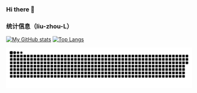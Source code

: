 ### Hi there 👋

<!--
**liu-zhou-L/liu-zhou-l** is a ✨ _special_ ✨ repository because its `README.md` (this file) appears on your GitHub profile.

Here are some ideas to get you started:

- 🔭 I’m currently working on ...
- 🌱 I’m currently learning ...
- 👯 I’m looking to collaborate on ...
- 🤔 I’m looking for help with ...
- 💬 Ask me about ...
- 📫 How to reach me: ...
- 😄 Pronouns: ...
- ⚡ Fun fact: ...
-->

### 统计信息（liu-zhou-L）

[![My GitHub stats](http://github-profile-summary-cards.vercel.app/api/cards/stats?username=liu-zhou-L&theme=github)](https://github.com/liu-zhou-L)
[![Top Langs](http://github-profile-summary-cards.vercel.app/api/cards/most-commit-language?username=liu-zhou-L&theme=github)](https://github.com/liu-zhou-L)


<a href="https://github.com/marketplace/actions/generate-snake-game-from-github-contribution-grid" target="_blank">
  <picture>
    <source media="(prefers-color-scheme: dark)" srcset="https://github.com/liu-zhou-L/liu-zhou-l/raw/output/github-snake-dark.svg" />
    <source media="(prefers-color-scheme: light)" srcset="https://github.com/liu-zhou-L/liu-zhou-l/raw/output/github-snake.svg" />
    <img alt="github-snake" src="https://github.com/liu-zhou-L/liu-zhou-l/raw/output/github-snake.svg" />
  </picture>
</a>